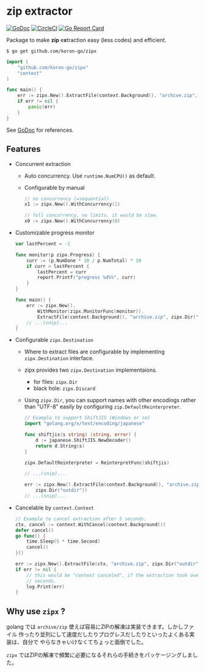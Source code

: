 # zip extractor

[![GoDoc](https://godoc.org/github.com/koron-go/zipx?status.svg)](https://godoc.org/github.com/koron-go/zipx)
[![CircleCI](https://img.shields.io/circleci/project/github/koron-go/zipx/master.svg)](https://circleci.com/gh/koron-go/zipx/tree/master)
[![Go Report Card](https://goreportcard.com/badge/github.com/koron-go/zipx)](https://goreportcard.com/report/github.com/koron-go/zipx)

Package to make **zip** e**x**traction easy (less codes) and efficient.

```console
$ go get github.com/koron-go/zipx
```

```go
import (
    "github.com/koron-go/zipx"
    "context"
)

func main() {
    err := zipx.New().ExtractFile(context.Background(), "archive.zip", zipx.Dir("outdir"))
    if err != nil {
        panic(err)
    }
}
```

See [GoDoc](https://godoc.org/github.com/koron-go/zipx) for references.

## Features

*   Concurrent extraction
    *   Auto concurrency. Use `runtime.NumCPU()` as default.
    *   Configurable by manual

        ```go
        // no concurrency (=sequential)
        x1 := zipx.New().WithConcurrency(1)

        // full concurrency, no limits. it would be slow.
        x0 := zipx.New().WithConcurrency(0)
        ```

*   Customizable progress monitor

    ```go
    var lastPercent = -1

    func monitor(p zipx.Progress) {
        curr := (p.NumDone * 10 / p.NumTotal) * 10
        if curr > lastPercent {
            lastPercent = curr
            report.Printf("progress %d%%", curr)
        }
    }

    func main() {
        err := zipx.New().
            WithMonitor(zipx.MonitorFunc(monitor)).
            ExtractFile(context.Background(), "archive.zip", zipx.Dir("outdir"))
        // ...(snip)...
    }
    ```

*   Configurable `zipx.Destination`
    *   Where to extract files are configurable by implementing
        `zipx.Destination` interface.
    *   zipx provides two `zipx.Destination` implementaions.
        *   for files: `zipx.Dir`
        *   black hole: `zipx.Discard`
    *   Using `zipx.Dir`, you can support names with other encodings rather
        than "UTF-8" easily by configuring `zip.DefaultReinterpreter`.

        ```go
        // Example to support ShiftJIS (Windows or so)
        import "golang.org/x/text/encoding/japanese"

        func shiftjis(s string) (string, error) {
            d := japanese.ShiftJIS.NewDecoder()
            return d.String(s)
        }

        zipx.DefaultReinterpreter = ReinterpretFunc(shiftjis)

        // ...(snip)...

        err := zipx.New().ExtractFile(context.Background(), "archive.zip",
            zipx.Dir("outdir"))
        // ...(snip)...
        ```
    

*   Cancelable by `context.Context`

    ```go
    // Example to cancel extraction after 5 seconds.
    ctx, cancel := context.WithCancel(context.Background())
    defer cancel()
    go func() {
        time.Sleep(5 * time.Second)
        cancel()
    }()

    err := zipx.New().ExtractFile(ctx, "archive.zip", zipx.Dir("outdir"))
    if err != nil {
        // this would be "context canceled", if the extraction took over 5
        // seconds.
        log.Print(err)
    }
    ```

## Why use `zipx` ?

golang では `archive/zip` 使えば容易にZIPの解凍は実装できます。しかしファイル
作ったり並列にして速度だしたりプログレスだしたりといったよくある実装は、自分で
やらなきゃいけなくてちょっと面倒でした。

`zipx` ではZIPの解凍で頻繁に必要になるそれらの手続きをパッケージングしました。
